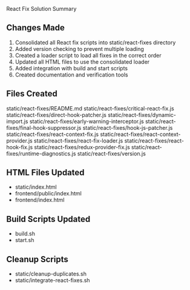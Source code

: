 React Fix Solution Summary

## Changes Made

1. Consolidated all React fix scripts into static/react-fixes directory
2. Added version checking to prevent multiple loading
3. Created a loader script to load all fixes in the correct order
4. Updated all HTML files to use the consolidated loader
5. Added integration with build and start scripts
6. Created documentation and verification tools

## Files Created

static/react-fixes/README.md
static/react-fixes/critical-react-fix.js
static/react-fixes/direct-hook-patcher.js
static/react-fixes/dynamic-import.js
static/react-fixes/early-warning-interceptor.js
static/react-fixes/final-hook-suppressor.js
static/react-fixes/hook-js-patcher.js
static/react-fixes/react-context-fix.js
static/react-fixes/react-context-provider.js
static/react-fixes/react-fix-loader.js
static/react-fixes/react-hook-fix.js
static/react-fixes/redux-provider-fix.js
static/react-fixes/runtime-diagnostics.js
static/react-fixes/version.js

## HTML Files Updated

- static/index.html
- frontend/public/index.html
- frontend/index.html

## Build Scripts Updated

- build.sh
- start.sh

## Cleanup Scripts

- static/cleanup-duplicates.sh
- static/integrate-react-fixes.sh

